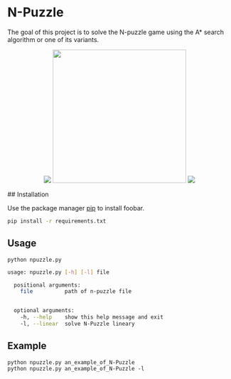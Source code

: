 # N-Puzzle

The goal of this project is to solve the N-puzzle game using the A* search algorithm or one of its variants.


<p align="center">
    <img src="https://miro.medium.com/max/420/1*HppvOLfDxXqQRFn0Cv2dHQ.gif" >
    <img width= "300" src="https://upload.wikimedia.org/wikipedia/commons/f/f9/Greedy-search-path.gif" >
    <img src="https://miro.medium.com/max/420/1*2jRCHqAbTCY7W7oG5ntMOQ.gif">
</p>
## Installation

Use the package manager [pip](https://pip.pypa.io/en/stable/) to install foobar.

```bash
pip install -r requirements.txt
```

## Usage

```python npuzzle.py```

```bash
usage: npuzzle.py [-h] [-l] file

  positional arguments:
    file          path of n-puzzle file


  optional arguments:
    -h, --help    show this help message and exit
    -l, --linear  solve N-Puzzle lineary

```

## Example

```
python npuzzle.py an_example_of_N-Puzzle
python npuzzle.py an_example_of_N-Puzzle -l
```
